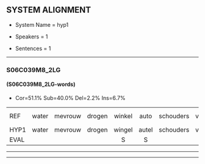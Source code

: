 
## SYSTEM ALIGNMENT

- System Name = hyp1

- Speakers = 1

- Sentences = 1

---

### S06C039M8_2LG

#### (S06C039M8_2LG-words)

- Cor=51.1%	Sub=40.0%	Del=2.2%	Ins=6.7%

|  |  |  |  |  |  |  |  |  |  |  |  |  |  |  |  |  |  |  |  |  |  |  |  |  |  |  |  |  |  |  |  |  |  |  |  |  |  |  |  |  |  |  |  |  |  |
|:--- |:---:|:---:|:---:|:---:|:---:|:---:|:---:|:---:|:---:|:---:|:---:|:---:|:---:|:---:|:---:|:---:|:---:|:---:|:---:|:---:|:---:|:---:|:---:|:---:|:---:|:---:|:---:|:---:|:---:|:---:|:---:|:---:|:---:|:---:|:---:|:---:|:---:|:---:|:---:|:---:|:---:|:---:|:---:|:---:|:---:|
| REF | water | mevrouw | drogen | winkel | auto | schouders | verhaal | koning | moeilijk | speelplaats | drinken | hoofdpijn | regen | vliegtuig | stoppen | opnieuw | gooien | sneeuwen | moeder |  |  | liedje | potlood | fietsbel | vinger | dichtbij | *(meisjes) | meisje | chauffeur | muziek | waarom | * | scheuren | lawaai | zwemmen | vuurwerk | appel | cola | kussen | eerste | circus | kleuren | voetbal |  | vlinder |
| HYP1 | water | mevrouw | drogen | wingel | autel | schouders | verhaal | koning | moeilijk | spelblad | dlinken | hoofdben | rigen | vliegtuig | stoppen | opnieuw | goaien | snieuwen | moeder | lietje | potlot | zit | bil | singer | dicht | bij | meisjes | eisje | fateer | muziek | waarom |  | scheuren | lawaai | zunnen | vuurwerk | appel | cola | kussen | eerste | circus | kleuren | voetbal | fin | linder |
| EVAL |  |  |  | S | S |  |  |  |  | S | S | S | S |  |  |  | S | S |  | I | I | S | S | S | S | S | S | S | S |  |  | D |  |  | S |  |  |  |  |  |  |  |  | I | S |
---

---
